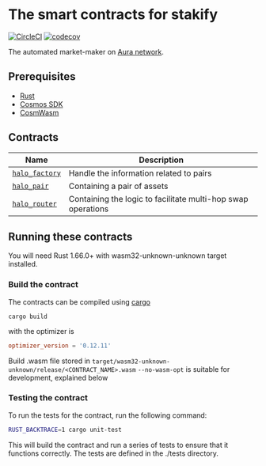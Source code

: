 # The smart contracts for stakify

[![CircleCI](https://dl.circleci.com/status-badge/img/gh/halotrade-zone/halotrade-contracts/tree/main.svg?style=svg)](https://app.circleci.com/pipelines/github/buzz-space/stakify-smart-contract?branch=dev)
[![codecov](https://codecov.io/gh/halotrade-zone/halotrade-contracts/branch/main/graph/badge.svg?token=VWCAZGAVH2)](https://codecov.io/gh/halotrade-zone/halotrade-contracts)

The automated market-maker on [Aura network](https://aura.network/).

## Prerequisites

-   [Rust](https://www.rust-lang.org/tools/install)
-   [Cosmos SDK](https://docs.cosmos.network/main)
-   [CosmWasm](https://cosmwasm.com/)

## Contracts

| Name                                                                                                     | Description                                                  |
| -------------------------------------------------------------------------------------------------------- | ------------------------------------------------------------ |
| [`halo_factory`](https://github.com/halotrade-zone/halotrade-contracts/tree/main/contracts/halo-factory) | Handle the information related to pairs                      |
| [`halo_pair`](https://github.com/halotrade-zone/halotrade-contracts/tree/main/contracts/halo-pair)       | Containing a pair of assets                                  |
| [`halo_router`](https://github.com/halotrade-zone/halotrade-contracts/tree/main/contracts/halo-router)   | Containing the logic to facilitate multi-hop swap operations |

## Running these contracts

You will need Rust 1.66.0+ with wasm32-unknown-unknown target installed.

### Build the contract

The contracts can be compiled using [cargo](https://doc.rust-lang.org/cargo/commands/cargo-build.html)

```
cargo build
```

with the optimizer is

```toml
optimizer_version = '0.12.11'
```

Build .wasm file stored in `target/wasm32-unknown-unknown/release/<CONTRACT_NAME>.wasm`
`--no-wasm-opt` is suitable for development, explained below

### Testing the contract

To run the tests for the contract, run the following command:

```bash
RUST_BACKTRACE=1 cargo unit-test
```

This will build the contract and run a series of tests to ensure that it functions correctly. The tests are defined in the ./tests directory.

